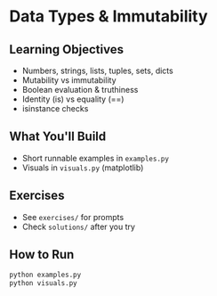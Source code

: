 # Data Types & Immutability

## Learning Objectives
- Numbers, strings, lists, tuples, sets, dicts
- Mutability vs immutability
- Boolean evaluation & truthiness
- Identity (is) vs equality (==)
- isinstance checks

## What You'll Build
- Short runnable examples in `examples.py`
- Visuals in `visuals.py` (matplotlib)

## Exercises
- See `exercises/` for prompts
- Check `solutions/` after you try

## How to Run
```bash
python examples.py
python visuals.py
```

